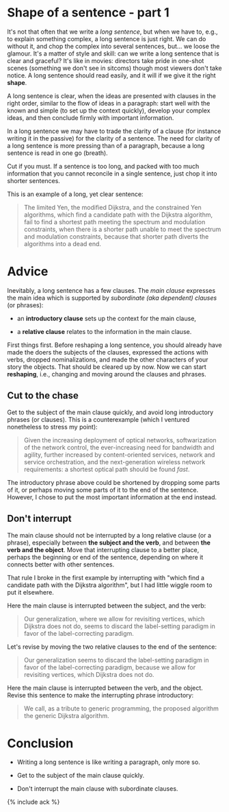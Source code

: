 # Shape of a sentence - part 1

It's not that often that we write a *long sentence*, but when we have
to, e.g., to explain something complex, a long sentence is just right.
We can do without it, and chop the complex into several sentences,
but... we loose the glamour.  It's a matter of style and skill: can we
write a long sentence that is clear and graceful?  It's like in
movies: directors take pride in one-shot scenes (something we don't
see in sitcoms) though most viewers don't take notice.  A long
sentence should read easily, and it will if we give it the right
**shape**.

A long sentence is clear, when the ideas are presented with clauses in
the right order, similar to the flow of ideas in a paragraph: start
well with the known and simple (to set up the context quickly),
develop your complex ideas, and then conclude firmly with important
information.

In a long sentence we may have to trade the clarity of a clause (for
instance writing it in the passive) for the clarity of a sentence.
The need for clarity of a long sentence is more pressing than of a
paragraph, because a long sentence is read in one go (breath).

Cut if you must.  If a sentence is too long, and packed with too much
information that you cannot reconcile in a single sentence, just chop
it into shorter sentences.

This is an example of a long, yet clear sentence:

> The limited Yen, the modified Dijkstra, and the constrained Yen
> algorithms, which find a candidate path with the Dijkstra algorithm,
> fail to find a shortest path meeting the spectrum and modulation
> constraints, when there is a shorter path unable to meet the
> spectrum and modulation constraints, because that shorter path
> diverts the algorithms into a dead end.

# Advice

Inevitably, a long sentence has a few clauses.  The *main clause*
expresses the main idea which is supported by *subordinate (aka
dependent) clauses* (or phrases):

* an **introductory clause** sets up the context for the main clause,

* a **relative clause** relates to the information in the main clause.

First things first.  Before reshaping a long sentence, you should
already have made the doers the subjects of the clauses, expressed the
actions with verbs, dropped nominalizations, and made the other
characters of your story the objects.  That should be cleared up by
now.  Now we can start **reshaping**, i.e., changing and moving around
the clauses and phrases.

## Cut to the chase

Get to the subject of the main clause quickly, and avoid long
introductory phrases (or clauses).  This is a counterexample (which I
ventured nonetheless to stress my point):

> Given the increasing deployment of optical networks, softwarization
> of the network control, the ever-increasing need for bandwidth and
> agility, further increased by content-oriented services, network and
> service orchestration, and the next-generation wireless network
> requirements: a shortest optical path should be found *fast*.

The introductory phrase above could be shortened by dropping some
parts of it, or perhaps moving some parts of it to the end of the
sentence.  However, I chose to put the most important information at
the end instead.

## Don't interrupt

The main clause should not be interrupted by a long relative clause
(or a phrase), especially between **the subject and the verb**, and
between **the verb and the object**.  Move that interrupting clause to
a better place, perhaps the beginning or end of the sentence,
depending on where it connects better with other sentences.

That rule I broke in the first example by interrupting with "which
find a candidate path with the Dijkstra algorithm", but I had little
wiggle room to put it elsewhere.

Here the main clause is interrupted between the subject, and the verb:

> Our generalization, where we allow for revisiting vertices, which
> Dijkstra does not do, seems to discard the label-setting paradigm in
> favor of the label-correcting paradigm.

Let's revise by moving the two relative clauses to the end of the
sentence:

> Our generalization seems to discard the label-setting paradigm in
> favor of the label-correcting paradigm, because we allow for
> revisiting vertices, which Dijkstra does not do.

Here the main clause is interrupted between the verb, and the object.
Revise this sentence to make the interrupting phrase introductory:

> We call, as a tribute to generic programming, the proposed algorithm
> the generic Dijkstra algorithm.

# Conclusion

* Writing a long sentence is like writing a paragraph, only more so.

* Get to the subject of the main clause quickly.

* Don't interrupt the main clause with subordinate clauses.

{% include ack %}
